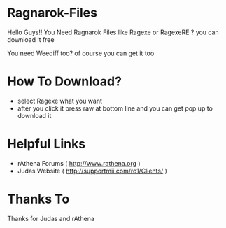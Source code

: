 # Ragnarok-Files

Hello Guys!!
You Need Ragnarok Files like Ragexe or RagexeRE ? 
you can download it free 

You need Weediff too?
of course you can get it too 

# How To Download?

* select Ragexe what you want
* after you click it press raw at bottom line and you can get pop up to download it

# Helpful Links

* rAthena Forums ( http://www.rathena.org )
* Judas Website ( http://supportmii.com/ro1/Clients/ )

# Thanks To

Thanks for Judas and rAthena
